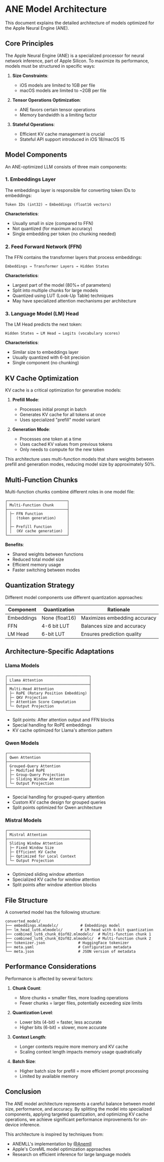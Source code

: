 # ANE Model Architecture

This document explains the detailed architecture of models optimized for the Apple Neural Engine (ANE).

## Core Principles

The Apple Neural Engine (ANE) is a specialized processor for neural network inference, part of Apple Silicon. To maximize its performance, models must be structured in specific ways:

1. **Size Constraints**: 
   - iOS models are limited to 1GB per file
   - macOS models are limited to ~2GB per file

2. **Tensor Operations Optimization**:
   - ANE favors certain tensor operations
   - Memory bandwidth is a limiting factor

3. **Stateful Operations**:
   - Efficient KV cache management is crucial
   - Stateful API support introduced in iOS 18/macOS 15

## Model Components

An ANE-optimized LLM consists of three main components:

### 1. Embeddings Layer

The embeddings layer is responsible for converting token IDs to embeddings:

```
Token IDs (int32) → Embeddings (float16 vectors)
```

**Characteristics**:
- Usually small in size (compared to FFN)
- Not quantized (for maximum accuracy)
- Single embedding per token (no chunking needed)

### 2. Feed Forward Network (FFN)

The FFN contains the transformer layers that process embeddings:

```
Embeddings → Transformer Layers → Hidden States
```

**Characteristics**:
- Largest part of the model (80%+ of parameters)
- Split into multiple chunks for large models
- Quantized using LUT (Look-Up Table) techniques
- May have specialized attention mechanisms per architecture

### 3. Language Model (LM) Head

The LM Head predicts the next token:

```
Hidden States → LM Head → Logits (vocabulary scores)
```

**Characteristics**:
- Similar size to embeddings layer
- Usually quantized with 6-bit precision
- Single component (no chunking)

## KV Cache Optimization

KV cache is a critical optimization for generative models:

1. **Prefill Mode**:
   - Processes initial prompt in batch
   - Generates KV cache for all tokens at once
   - Uses specialized "prefill" model variant

2. **Generation Mode**:
   - Processes one token at a time
   - Uses cached KV values from previous tokens
   - Only needs to compute for the new token

This architecture uses multi-function models that share weights between prefill and generation modes, reducing model size by approximately 50%.

## Multi-Function Chunks

Multi-function chunks combine different roles in one model file:

```
┌───────────────────────────┐
│ Multi-Function Chunk      │
├───────────────────────────┤
│ ├─ FFN Function           │
│ │  (token generation)     │
│ │                         │
│ ├─ Prefill Function       │
│ │  (KV cache generation)  │
└───────────────────────────┘
```

**Benefits**:
- Shared weights between functions
- Reduced total model size
- Efficient memory usage
- Faster switching between modes

## Quantization Strategy

Different model components use different quantization approaches:

| Component   | Quantization        | Rationale                        |
|-------------|---------------------|----------------------------------|
| Embeddings  | None (float16)      | Maximizes embedding accuracy     |
| FFN         | 4-6 bit LUT         | Balances size and accuracy       |
| LM Head     | 6-bit LUT           | Ensures prediction quality       |

## Architecture-Specific Adaptations

### Llama Models

```
┌─────────────────────────────────────┐
│ Llama Attention                     │
├─────────────────────────────────────┤
│ Multi-Head Attention                │
│ ├─ RoPE (Rotary Position Embedding) │
│ ├─ QKV Projection                   │
│ ├─ Attention Score Computation      │
│ └─ Output Projection                │
└─────────────────────────────────────┘
```

- Split points: After attention output and FFN blocks
- Special handling for RoPE embeddings
- KV cache optimized for Llama's attention pattern

### Qwen Models

```
┌─────────────────────────────────────┐
│ Qwen Attention                      │
├─────────────────────────────────────┤
│ Grouped-Query Attention             │
│ ├─ Modified RoPE                    │
│ ├─ Group-Query Projection           │
│ ├─ Sliding Window Attention         │
│ └─ Output Projection                │
└─────────────────────────────────────┘
```

- Special handling for grouped-query attention
- Custom KV cache design for grouped queries
- Split points optimized for Qwen architecture

### Mistral Models

```
┌─────────────────────────────────────┐
│ Mistral Attention                   │
├─────────────────────────────────────┤
│ Sliding Window Attention            │
│ ├─ Fixed Window Size                │
│ ├─ Efficient KV Cache               │
│ ├─ Optimized for Local Context      │
│ └─ Output Projection                │
└─────────────────────────────────────┘
```

- Optimized sliding window attention
- Specialized KV cache for window attention
- Split points after window attention blocks

## File Structure

A converted model has the following structure:

```
converted_model/
├── embeddings.mlmodelc/          # Embeddings model
├── lm_head_lut6.mlmodelc/        # LM head with 6-bit quantization
├── combined_lut6_chunk_01of02.mlmodelc/  # Multi-function chunk 1
├── combined_lut6_chunk_02of02.mlmodelc/  # Multi-function chunk 2
├── tokenizer.json               # HuggingFace tokenizer
├── meta.yaml                    # Configuration metadata
└── meta.json                    # JSON version of metadata
```

## Performance Considerations

Performance is affected by several factors:

1. **Chunk Count**:
   - More chunks = smaller files, more loading operations
   - Fewer chunks = larger files, potentially exceeding size limits

2. **Quantization Level**:
   - Lower bits (4-bit) = faster, less accurate
   - Higher bits (6-bit) = slower, more accurate

3. **Context Length**:
   - Longer contexts require more memory and KV cache
   - Scaling context length impacts memory usage quadratically

4. **Batch Size**:
   - Higher batch size for prefill = more efficient prompt processing
   - Limited by available memory

## Conclusion

The ANE model architecture represents a careful balance between model size, performance, and accuracy. By splitting the model into specialized components, applying targeted quantization, and optimizing KV cache operations, we achieve significant performance improvements for on-device inference.

This architecture is inspired by techniques from:
- ANEMLL's implementation by [@Anemll](https://github.com/Anemll/Anemll)
- Apple's CoreML model optimization approaches
- Research on efficient inference for large language models